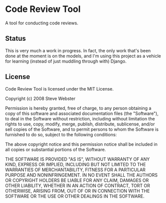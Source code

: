 Code Review Tool
================

A tool for conducting code reviews.


Status
------

This is very much a work in progress. In fact, the only work that's been done at the moment is on the models, and I'm using this project as a vehicle for learning (instead of just muddling through with) Django. 


License
-------

Code Review Tool is licensed under the MIT License.

Copyright (c) 2008 Steve Webster

Permission is hereby granted, free of charge, to any person obtaining a copy
of this software and associated documentation files (the "Software"), to deal
in the Software without restriction, including without limitation the rights
to use, copy, modify, merge, publish, distribute, sublicense, and/or sell
copies of the Software, and to permit persons to whom the Software is
furnished to do so, subject to the following conditions:

The above copyright notice and this permission notice shall be included in
all copies or substantial portions of the Software.

THE SOFTWARE IS PROVIDED "AS IS", WITHOUT WARRANTY OF ANY KIND, EXPRESS OR
IMPLIED, INCLUDING BUT NOT LIMITED TO THE WARRANTIES OF MERCHANTABILITY,
FITNESS FOR A PARTICULAR PURPOSE AND NONINFRINGEMENT. IN NO EVENT SHALL THE
AUTHORS OR COPYRIGHT HOLDERS BE LIABLE FOR ANY CLAIM, DAMAGES OR OTHER
LIABILITY, WHETHER IN AN ACTION OF CONTRACT, TORT OR OTHERWISE, ARISING FROM,
OUT OF OR IN CONNECTION WITH THE SOFTWARE OR THE USE OR OTHER DEALINGS IN
THE SOFTWARE.